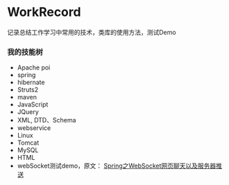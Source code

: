 # WorkRecord

记录总结工作学习中常用的技术，类库的使用方法，测试Demo

### 我的技能树

* Apache poi
* spring
* hibernate
* Struts2
* maven
* JavaScript
* JQuery
* XML, DTD、Schema
* webservice
* Linux
* Tomcat
* MySQL
* HTML
* webSocket测试demo，原文： [Spring之WebSocket网页聊天以及服务器推送](http://www.xdemo.org/spring-websocket-comet/)
